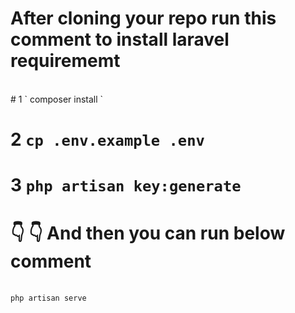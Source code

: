 # After cloning your repo run this comment to install laravel requirememt
<br>
# 1 ` composer install `

# 2 ` cp .env.example .env `

# 3 ` php artisan key:generate `

# :point_down:  :point_down:  And then you can run below comment 

<br> ` php artisan serve `
